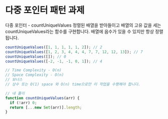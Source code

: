 # 다중 포인터 패턴 과제

다중 포인터 - countUniqueValues
정렬된 배열을 받아들이고 배열의 고유 값을 세는 countUniqueValues라는 함수를 구현합니다. 배열에 음수가 있을 수 있지만 항상 정렬됩니다.

```javascript
countUniqueValues([1, 1, 1, 1, 1, 2]); // 2
countUniqueValues([1, 2, 3, 4, 4, 4, 7, 7, 12, 12, 13]); // 7
countUniqueValues([]); // 0
countUniqueValues([-2, -1, -1, 0, 1]); // 4

// Time Complexity - O(n)
// Space Complexity - O(n)
// 보너스
// 상수 또는 O(1) space 와 O(n) time으로만 이 작업을 수행해야 합니다.
```

```javascript
// 내 풀이
function countUniqueValues(arr) {
  if (!arr) 0;
  return [...new Set(arr)].length;
}
```

